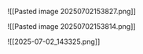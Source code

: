 ![[Pasted image 20250702153827.png]]

![[Pasted image 20250702153814.png]]



![[2025-07-02_143325.png]]
